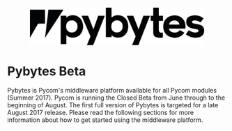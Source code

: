 <p align="center"><img src ="../../img/pybytesLogo.png" width="400"></p>

# Pybytes Beta

Pybytes is Pycom's middleware platform available for all Pycom modules (Summer 2017). Pycom is running the Closed Beta from June through to the beginning of August.  The first full version of Pybytes is targeted for a late August 2017 release. Please read the following sections for more information about how to get started using the middleware platform.
